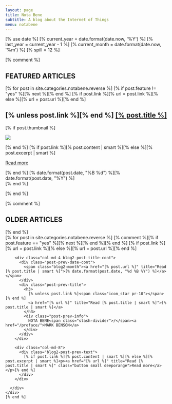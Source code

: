 ```yaml
---
layout: page
title: Nota Bene
subtitle: A blog about the Internet of Things
menu: notabene
---
```


[% use date %]
[% current_year = date.format(date.now, '%Y') %]
[% last_year = current_year - 1 %]
[% current_month = date.format(date.now, '%m') %]
[% spill = 12 %]

<!-- PAGE SECTION -->
<div class="container mb-50">


[% comment %]

<!-- TIMELINE -->
<div class="mb-50">
  <h2 class="section-title pr-0">FEATURED <span class="bold">ARTICLES</span></h2>
</div>

<section id="cd-timeline" class="cd-container mb-100">
  [% for post in site.categories.notabene.reverse %]
  [% if post.feature != "yes" %][% next %][% end %]
  [% if post.link %][% url = post.link %][% else %][% url = post.url %][% end %]
  <div class="cd-timeline-block wow [% if loop.even %]fadeInRight[% else %]fadeInLeft[% end %]">
    <div class="cd-timeline-img [% if post.link %]cd-picture[% else %]cd-picture-2[% end %]">
      <a href="[% post.url %]" class="font-white" title="Read [% post.title | smart %]"><span aria-hidden="true" class="[% if post.link %]icon_document_alt[% else %]icon_star_alt[% end %]"></span></a>
    </div> <!-- cd-timeline-img -->
    <div class="cd-timeline-content">
      <h2 [% unless post.link %]class="larg"[% end %]>
        [% unless post.link %]<span class="icon_star pr-10"></span>[% end %]
        <a href="[% url %]" title="Read [% post.title | smart %]">[% post.title %]</a>
      </h2>
      [% if post.thumbnail %]
        <p><a href="[% url %]" title="Read [% post.title | smart %]"><img src="[% post.thumbnail %]" /></a></p>
      [% end %]
      [% if post.link %][% post.content | smart %][% else %][% post.excerpt | smart %]<p><a href="[% url %]" title="Read [% post.title | smart %]" class="cd-read-more">Read more</a></p>[% end %]
      <span class="cd-date"><span class="cd-date-year">[% date.format(post.date, "%B %d") %]</span><span class="cd-date-month">[% date.format(post.date, "%Y") %]</span></span>
    </div> <!-- cd-timeline-content -->
  </div>[% end %]
</section>
<!-- END TIMELINE -->

[% end %]

<!-- OLDER ARTICLES -->

[% comment %]
  <div class="mb-50">
    <h2 class="section-title pr-0">OLDER <span class="bold">ARTICLES</span></h2>
  </div>
[% end %]

  <div class="row">
    [% for post in site.categories.notabene.reverse %]
    [% comment %][% if post.feature == "yes" %][% next %][% end %][% end %]
    [% if post.link %][% url = post.link %][% else %][% url = post.url %][% end %]
    <div class="col-md-12 pb-20 pt-30 mt-10 mb-10 [% unless post.link %]grey-light-bg[% end %]">
      <div class="row">

        <div class="col-md-4 blog2-post-title-cont">
          <div class="post-prev-date-cont">
            <span class="blog2-month"><a href="[% post.url %]" title="Read [% post.title | smart %]">[% date.format(post.date, "%d %B %Y") %]</a></span>
          </div>
          <div class="post-prev-title">
            <h3>
              [% unless post.link %]<span class="icon_star pr-10"></span>[% end %]
              <a href="[% url %]" title="Read [% post.title | smart %]">[% post.title | smart %]</a>
            </h3>
            <div class="post-prev-info">
              NOTA BENE<span class="slash-divider">/</span><a href="/preface/">MARK BENSON</a>
            </div>
          </div>
        </div>

        <div class="col-md-8">
          <div class="blog2-post-prev-text">
            [% if post.link %][% post.content | smart %][% else %][% post.excerpt | smart %]<p><a href="[% url %]" title="Read [% post.title | smart %]" class="button small deeporange">Read more</a></p>[% end %]
          </div>
        </div>

      </div>
    </div>
    [% end %]

  </div>
</div>
<!-- END CONTAINER -->
<!-- END OLDER ARTICLES -->
